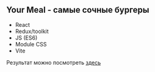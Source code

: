 ## Your Meal - самые сочные бургеры

* React
* Redux/toolkit
* JS (ES6)
* Module CSS
* Vite

Результат можно посмотреть [здесь](https://master--grand-starship-c16270.netlify.app/)
